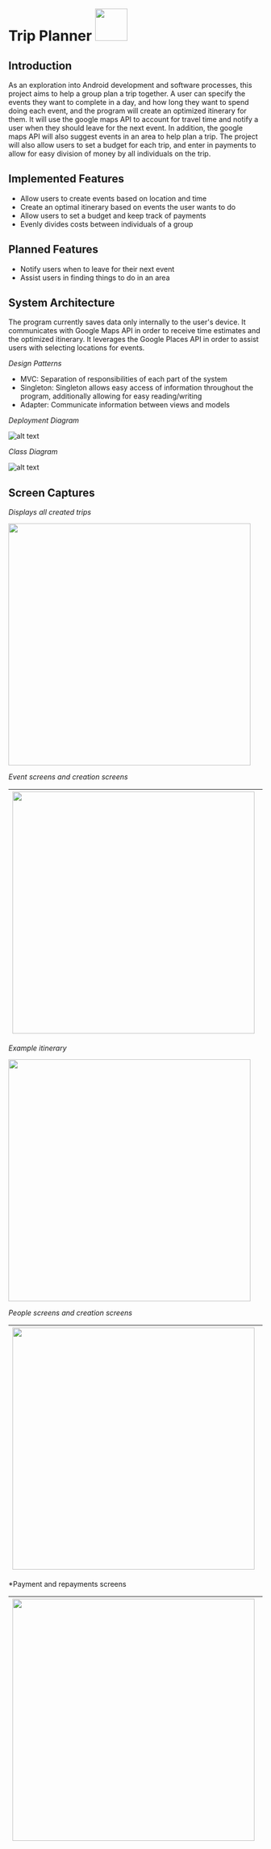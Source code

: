 **Trip Planner** <img src="https://github.com/cpe305Spring17/spring2017-project-arjungup10/blob/master/app/src/main/res/mipmap-xhdpi/ic_launcher.png?raw=true" height="64">
================

**Introduction**
----------------
As an exploration into Android development and software processes, this project aims to help a group plan a trip together. A user can specify the events they want to complete in a day, and how long they want to spend doing each event, and the program will create an optimized itinerary for them. It will use the google maps API to account for travel time and notify a user when they should leave for the next event. In addition, the google maps API will also suggest events in an area to help plan a trip. The project will also allow users to set a budget for each trip, and enter in payments to allow for easy division of money by all individuals on the trip.

**Implemented Features**
------------------------
* Allow users to create events based on location and time
* Create an optimal itinerary based on events the user wants to do
* Allow users to set a budget and keep track of payments
* Evenly divides costs between individuals of a group

**Planned Features**
--------------------
* Notify users when to leave for their next event
* Assist users in finding things to do in an area

**System Architecture**
-----------------------
The program currently saves data only internally to the user's device. It communicates with Google Maps API in order to receive time estimates and the optimized itinerary. It leverages the Google Places API in order to assist users with selecting locations for events. 

*Design Patterns*
* MVC: Separation of responsibilities of each part of the system
* Singleton: Singleton allows easy access of information throughout the program, additionally allowing for easy reading/writing
* Adapter: Communicate information between views and models


*Deployment Diagram*

![alt text](https://github.com/cpe305Spring17/spring2017-project-arjungup10/blob/master/ReadMeFiles/SoftwareArchDiagram.png?raw=true)


*Class Diagram*

![alt text](https://github.com/cpe305Spring17/spring2017-project-arjungup10/blob/master/ReadMeFiles/ClassDiagram.png?raw=true)


Screen Captures
---------------

*Displays all created trips*

<img src="https://github.com/cpe305Spring17/spring2017-project-arjungup10/blob/master/ReadMeFiles/TripScreen.png?raw=true" width="480">


*Event screens and creation screens*

| <img src="https://github.com/cpe305Spring17/spring2017-project-arjungup10/blob/master/ReadMeFiles/eventsScreen.png?raw=true" width="480"> | <img src="https://github.com/cpe305Spring17/spring2017-project-arjungup10/blob/master/ReadMeFiles/eventLocation.png?raw=true" width="480"> | <img src="https://github.com/cpe305Spring17/spring2017-project-arjungup10/blob/master/ReadMeFiles/createEvent.png?raw=true" width="480"> |
|:---:|:---:|:---:|


*Example itinerary*

<img src="https://github.com/cpe305Spring17/spring2017-project-arjungup10/blob/master/ReadMeFiles/itinerary.png?raw=true" width="480">


*People screens and creation screens*

| <img src="https://github.com/cpe305Spring17/spring2017-project-arjungup10/blob/master/ReadMeFiles/peopleScreen.png?raw=true" width="480"> | <img src="https://github.com/cpe305Spring17/spring2017-project-arjungup10/blob/master/ReadMeFiles/createPerson.png?raw=true" width="480"> |
|:---:|:---:|


*Payment and repayments screens

| <img src="https://github.com/cpe305Spring17/spring2017-project-arjungup10/blob/master/ReadMeFiles/Payments.png?raw=true" width="480"> | <img src="https://github.com/cpe305Spring17/spring2017-project-arjungup10/blob/master/ReadMeFiles/createPayment.png?raw=true" width="480"> | <img src="https://github.com/cpe305Spring17/spring2017-project-arjungup10/blob/master/ReadMeFiles/Repayments.png?raw=true" width="480"> |
|:---:|:---:|:---:|








